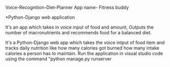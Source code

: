 Voice-Recognition-Diet-Planner
App name- Fitness buddy

*Python-Django web application

It's an app which takes in voice input of food and amount, Outputs the number of macronutrients and recommends food for a balanced diet.

It's a Python-Django web app which takes the voice intput of food item and tracks daily nutrition like how many calories got burned how many intake calories a person has to maintain.
Run the application in visual studio code using the command
"python manage.py runserver
